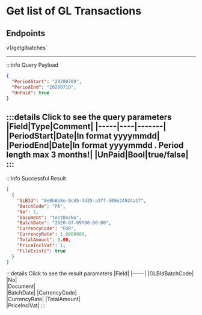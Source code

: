 # Get list of GL Transactions

## Endpoints

<!--@include: @/dist/md/api_url.md-->v1/getglbatches`

---
:::info Query Payload
```json
{ 
  "PeriodStart": "20200709",
  "PeriodEnd": "20200710",
  "UnPaid": true
}
```
:::details Click to see the query parameters
|Field|Type|Comment|
|-----|----|-------|
|PeriodStart|Date|In format yyyymmdd|
|PeriodEnd|Date|In format yyyymmdd . Period length max 3 months!|
|UnPaid|Bool|true/false|
:::
---
:::info Successful Result
```json
[
  {
    "GLBId": "0e0b6b8e-0cd5-4d35-a37f-d09e24924a17",
    "BatchCode": "PÄ",
    "No": 1,
    "Document": "testDocNo",
    "BatchDate": "2020-07-09T00:00:00",
    "CurrencyCode": "EUR",
    "CurrencyRate": 1.0000000,
    "TotalAmount": 0.00,
    "PriceInclVat": 1,
    "FileExists": true
  }
]
```
:::details Click to see the result parameters
|Field|
|-----|
|GLBIdBatchCode|
|No|     
|Document|   
|BatchDate|
|CurrencyCode|      
|CurrencyRate|
|TotalAmount|      
|PriceInclVat|
:::